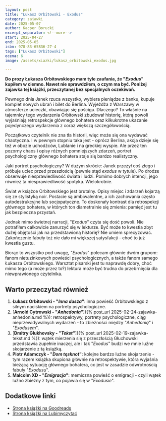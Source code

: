 ```yaml
---
layout: post
title: "Łukasz Orbitowski - Exodus"
category: zajawki
date: 2025-05-07
author: Kacper Borucki
excerpt_separator: <!--more-->
start: 2025-04-27
end: 2025-05-05
isbn: 978-83-65836-27-4
tags: ["Łukasz Orbitowski"]
ocena: 6
image: /assets/xiazki/lukasz_orbitowski_exodus.jpg

---
```


**Do prozy Łukasza Orbitowskiego mam tyle zaufania, że "*Exodus*" kupiłem w ciemno. Nawet nie sprawdziłem, o czym ma być. Poniżej zajawka tej książki, przeczytanej bez specjalnych oczekiwań.**

<!--more-->

Pewnego dnia Janek rzuca wszystko, wybiera pieniądze z banku, kupuje komplet nowych ubrań i bilet do Berlina. Wyjeżdża z Warszawy w atmosferze ucieczki, obawiając się pościgu. Dlaczego? To właśnie na tajemnicy tego wydarzenia Orbitowski zbudował historię, którą powoli wyjaśniają retrospekcje głównego bohatera oraz kilkukrotne ukazanie pojedynczego wydarzenia z coraz większą szczegółowością.

Początkowo czytelnik nie zna tła historii, więc może się ona wydawać chaotyczna. I w pewnym stopniu taka jest - oprócz Berlina, akcja dzieje się też w obozie uchodźców, Lublanie i na greckiej wyspie. Ale przez ten pozorny chaos i opisy różnych pomniejszych zdarzeń, portret psychologiczny głównego bohatera staje się bardzo realistyczny.

Jaki portret psychologiczny? W dużym skrócie: Janek przeżył coś złego i próbuje uciec przed przeszłością (pewnie stąd *exodus* w tytule). Po drodze obserwuje niesprawiedliwość świata i ludzi. Pomimo dobrych intencji, jego również ta niesprawiedliwość spotyka. Wielokrotnie.

Świat w książce Orbitowskiego jest brutalny. Opisy miejsc i zdarzeń kojarzą się ze stylistyką noir. Postacie są ambiwalentne, a ich zachowania często autodestrukcyjne lub socjopatyczne. To doskonały kontrast dla retrospekcji głównego bohatera, w których ton diametralnie się zmienia: pamięć jest tu jak bezpieczna przystań.

Jednak mimo świetnej narracji, "*Exodus*" czyta się dość powoli. Nie potrafiłem całkowicie zanurzyć się w lekturze. Być może to kwestia zbyt dużej objętości jak na przedstawioną historię? Nie umiem sprecyzować. Zakończenie fabuły też nie dało mi większej satysfakcji - choć to już kwestia gustu.

Biorąc to wszystko pod uwagę, "*Exodus*" polecam głównie dwóm grupom: fanom nietuzinkowych powieści psychologicznych, a także fanom samego Łukasza Orbitowskiego. Warsztat pisarski jest tu naprawdę dobry, choć mimo tego (a może przez to?) lektura może być trudna do przebrnięcia dla niewprawionego czytelnika.

## Warto przeczytać również

1. **Łukasz Orbitowski - "*Inna dusza*"**: inna powieść Orbitowskiego z silnym naciskiem na portrety psychologiczne.
2. [**Arnold Cytrowski - "*Anhedonia*"**]({% post_url 2025-02-24-zajawka-anhedonia.md %}): retrospektywy, portrety psychologiczne, ciąg nieprzewidywalnych wydarzeń - to zbieżności między "*Anhedonią*" i "*Exodusem*".
3. [**Dmitry Glukhovsky - "*Tekst*"**]({% post_url 2025-02-19-zajawka-tekst.md %}): wątek mierzenia się z przeszłością Głuchowski przedstawia zupełnie inaczej, ale i tak "*Exodus*" budzi we mnie luźne skojarzenie z tą książką.
4. **Piotr Adamczyk - "*Dom tęsknot*"**: kolejne bardzo luźne skojarzenie - tym razem książka skupiona głównie na retrospektywie, która wyjaśnia bieżącą sytuację głównego bohatera, co jest w zasadzie odwrotnością fabuły "*Exodusu*".
5. **Malcolm XD - "*Emigracja*"**: memiczna powieść o emigracji - czyli wątek luźno zbieżny z tym, co pojawia się w "*Exodusie*".

## Dodatkowe linki

- [Strona książki na Goodreads](https://www.goodreads.com/book/show/56774939-exodus)
- [Strona książki na Lubimyczytać](https://lubimyczytac.pl/ksiazka/4801665/exodus)
